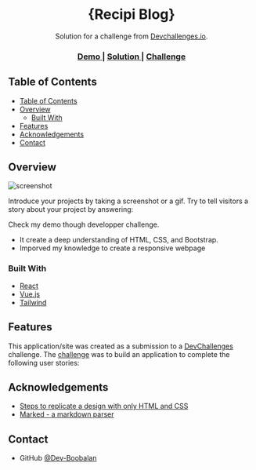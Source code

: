 <h1 align="center">{Recipi Blog}</h1>

<div align="center">
   Solution for a challenge from  <a href="http://devchallenges.io" target="_blank">Devchallenges.io</a>.
</div>

<div align="center">
  <h3>
    <a href="https://recipie-blog.web.app/">
      Demo
    </a>
    <span> | </span>
    <a href="https://recipie-blog.web.app/">
      Solution
    </a>
    <span> | </span>
    <a href="https://devchallenges.io/dashboard">
      Challenge
    </a>
  </h3>
</div>


## Table of Contents

- [Table of Contents](#table-of-contents)
- [Overview](#overview)
  - [Built With](#built-with)
- [Features](#features)
- [Acknowledgements](#acknowledgements)
- [Contact](#contact)

<!-- OVERVIEW -->

## Overview

![screenshot](https://recipie-blog.web.app/)

Introduce your projects by taking a screenshot or a gif. Try to tell visitors a story about your project by answering:

 Check my demo though developper challenge.
- It create a deep understanding of HTML, CSS, and Bootstrap.
- Imporved my knowledge to create a responsive webpage


### Built With

- [React](https://reactjs.org/)
- [Vue.js](https://vuejs.org/)
- [Tailwind](https://tailwindcss.com/)

## Features

This application/site was created as a submission to a [DevChallenges](https://devchallenges.io/challenges) challenge. The [challenge](https://devchallenges.io/challenges/TtUjDt19eIHxNQ4n5jps) was to build an application to complete the following user stories:


## Acknowledgements


- [Steps to replicate a design with only HTML and CSS](https://devchallenges-blogs.web.app/how-to-replicate-design/)
- [Marked - a markdown parser](https://github.com/chjj/marked)

## Contact

- GitHub [@Dev-Boobalan](https://{github.com/your-usermame})

